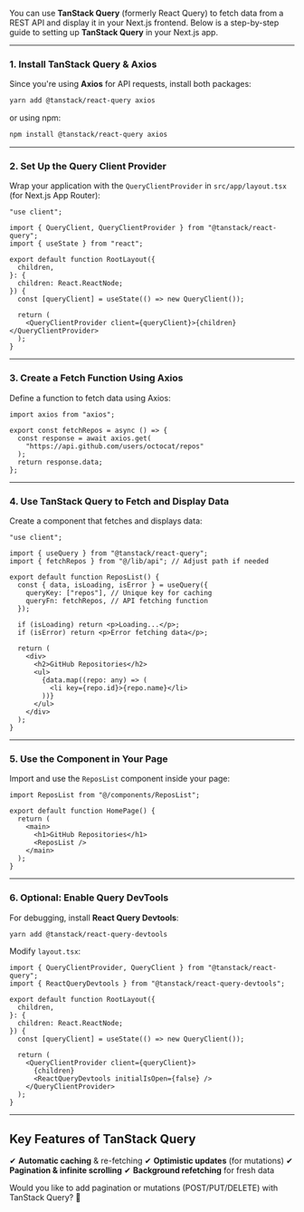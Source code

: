 You can use **TanStack Query** (formerly React Query) to fetch data from a REST API and display it in your Next.js frontend. Below is a step-by-step guide to setting up **TanStack Query** in your Next.js app.

---

### **1. Install TanStack Query & Axios**

Since you're using **Axios** for API requests, install both packages:

```sh
yarn add @tanstack/react-query axios
```

or using npm:

```sh
npm install @tanstack/react-query axios
```

---

### **2. Set Up the Query Client Provider**

Wrap your application with the `QueryClientProvider` in `src/app/layout.tsx` (for Next.js App Router):

```tsx
"use client";

import { QueryClient, QueryClientProvider } from "@tanstack/react-query";
import { useState } from "react";

export default function RootLayout({
  children,
}: {
  children: React.ReactNode;
}) {
  const [queryClient] = useState(() => new QueryClient());

  return (
    <QueryClientProvider client={queryClient}>{children}</QueryClientProvider>
  );
}
```

---

### **3. Create a Fetch Function Using Axios**

Define a function to fetch data using Axios:

```tsx
import axios from "axios";

export const fetchRepos = async () => {
  const response = await axios.get(
    "https://api.github.com/users/octocat/repos"
  );
  return response.data;
};
```

---

### **4. Use TanStack Query to Fetch and Display Data**

Create a component that fetches and displays data:

```tsx
"use client";

import { useQuery } from "@tanstack/react-query";
import { fetchRepos } from "@/lib/api"; // Adjust path if needed

export default function ReposList() {
  const { data, isLoading, isError } = useQuery({
    queryKey: ["repos"], // Unique key for caching
    queryFn: fetchRepos, // API fetching function
  });

  if (isLoading) return <p>Loading...</p>;
  if (isError) return <p>Error fetching data</p>;

  return (
    <div>
      <h2>GitHub Repositories</h2>
      <ul>
        {data.map((repo: any) => (
          <li key={repo.id}>{repo.name}</li>
        ))}
      </ul>
    </div>
  );
}
```

---

### **5. Use the Component in Your Page**

Import and use the `ReposList` component inside your page:

```tsx
import ReposList from "@/components/ReposList";

export default function HomePage() {
  return (
    <main>
      <h1>GitHub Repositories</h1>
      <ReposList />
    </main>
  );
}
```

---

### **6. Optional: Enable Query DevTools**

For debugging, install **React Query Devtools**:

```sh
yarn add @tanstack/react-query-devtools
```

Modify `layout.tsx`:

```tsx
import { QueryClientProvider, QueryClient } from "@tanstack/react-query";
import { ReactQueryDevtools } from "@tanstack/react-query-devtools";

export default function RootLayout({
  children,
}: {
  children: React.ReactNode;
}) {
  const [queryClient] = useState(() => new QueryClient());

  return (
    <QueryClientProvider client={queryClient}>
      {children}
      <ReactQueryDevtools initialIsOpen={false} />
    </QueryClientProvider>
  );
}
```

---

## **Key Features of TanStack Query**

✔ **Automatic caching** & re-fetching
✔ **Optimistic updates** (for mutations)
✔ **Pagination & infinite scrolling**
✔ **Background refetching** for fresh data

Would you like to add pagination or mutations (POST/PUT/DELETE) with TanStack Query? 🚀
